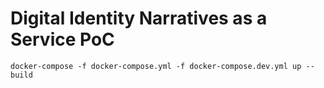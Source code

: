 # Digital Identity Narratives as a Service PoC

`docker-compose -f docker-compose.yml -f docker-compose.dev.yml up --build`